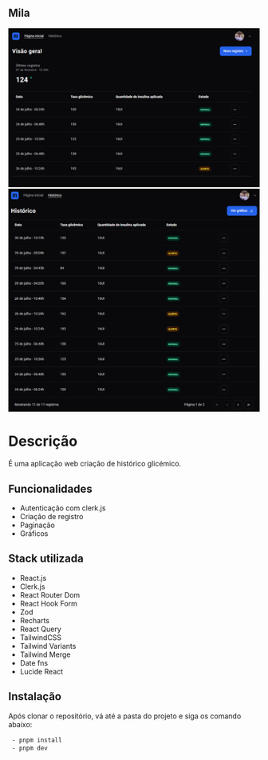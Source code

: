 ## Mila

![](mila-home.png)![](mila-history.png)
# Descrição
É uma aplicação web criação de histórico glicémico.


## Funcionalidades
- Autenticação com clerk.js
- Criação de registro
- Paginação
- Gráficos

## Stack utilizada
- React.js
- Clerk.js
- React Router Dom
- React Hook Form
- Zod
- Recharts
- React Query
- TailwindCSS
- Tailwind Variants
- Tailwind Merge
- Date fns
- Lucide React

## Instalação

Após clonar o repositório, vá até a pasta do projeto e siga os comando abaixo:

```bash
 - pnpm install
 - pnpm dev
```
